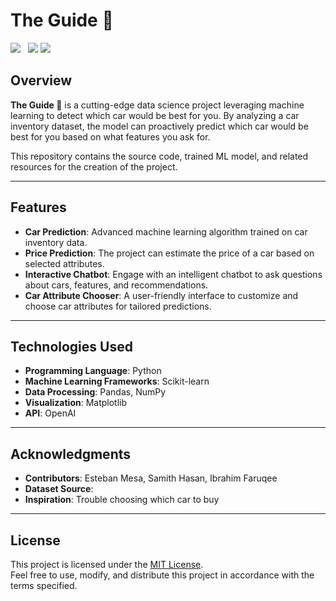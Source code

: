 # The Guide 🚗

<img src="https://ziadoua.github.io/m3-Markdown-Badges/badges/Python/python3.svg"/> &nbsp;
<img src="https://m3-markdown-badges.vercel.app/stars/5/2/SHasan59/The-Guide"/>
<img src="https://m3-markdown-badges.vercel.app/issues/7/2/SHasan59/The-Guide"/> &nbsp;


## Overview  
**The Guide 🚗** is a cutting-edge data science project leveraging machine learning to detect which car would be best for you. By analyzing a car inventory dataset, the model can proactively predict which car would be best for you based on what features you ask for.

This repository contains the source code, trained ML model, and related resources for the creation of the project.  


---

## Features  
- **Car Prediction**: Advanced machine learning algorithm trained on car inventory data.  
- **Price Prediction**: The project can estimate the price of a car based on selected attributes.  
- **Interactive Chatbot**: Engage with an intelligent chatbot to ask questions about cars, features, and recommendations.  
- **Car Attribute Chooser**: A user-friendly interface to customize and choose car attributes for tailored predictions.  

---

## Technologies Used  
- **Programming Language**: Python  
- **Machine Learning Frameworks**: Scikit-learn
- **Data Processing**: Pandas, NumPy  
- **Visualization**: Matplotlib
- **API**: OpenAI

---

## Acknowledgments  
- **Contributors**:  Esteban Mesa, Samith Hasan, Ibrahim Faruqee
- **Dataset Source**: 
- **Inspiration**: Trouble choosing which car to buy 

---

## License  
This project is licensed under the [MIT License](LICENSE).  
Feel free to use, modify, and distribute this project in accordance with the terms specified.  

